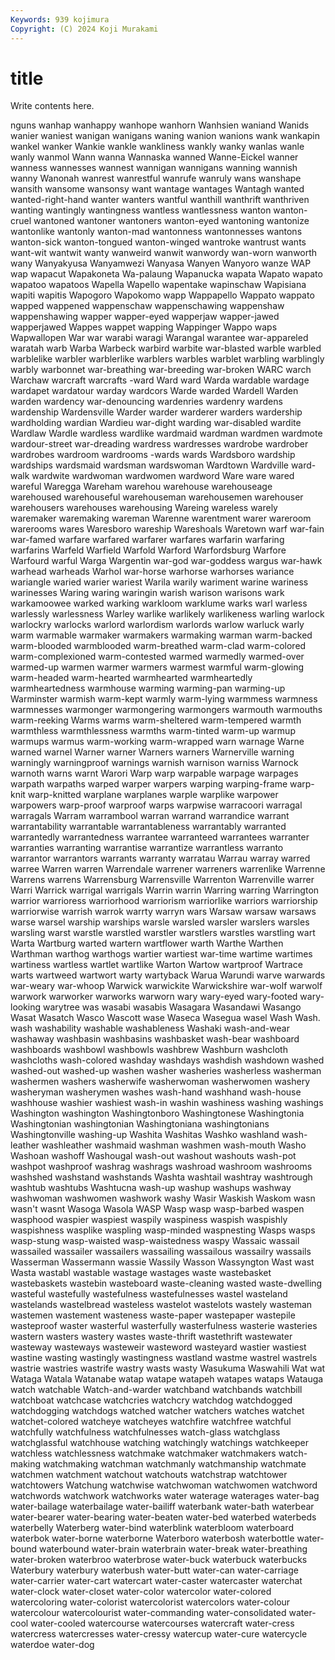 ```yaml
---
Keywords: 939 kojimura
Copyright: (C) 2024 Koji Murakami
---
```


# title

Write contents here.



nguns wanhap
wanhappy wanhope wanhorn Wanhsien waniand Wanids wanier waniest wanigan wanigans
waning wanion wanions wank wankapin wankel wanker Wankie wankle wankliness
wankly wanky wanlas wanle wanly wanmol Wann wanna Wannaska wanned
Wanne-Eickel wanner wanness wannesses wannest wannigan wannigans wanning wannish wanny
Wanonah wanrest wanrestful wanrufe wanruly wans wanshape wansith wansome wansonsy
want wantage wantages Wantagh wanted wanted-right-hand wanter wanters wantful wanthill
wanthrift wanthriven wanting wantingly wantingness wantless wantlessness wanton wanton-cruel wantoned
wantoner wantoners wanton-eyed wantoning wantonize wantonlike wantonly wanton-mad wantonness wantonnesses
wantons wanton-sick wanton-tongued wanton-winged wantroke wantrust wants want-wit wantwit wanty
wanweird wanwit wanwordy wan-worn wanworth wany Wanyakyusa Wanyamwezi Wanyasa Wanyen
Wanyoro wanze WAP wap wapacut Wapakoneta Wa-palaung Wapanucka wapata Wapato
wapato wapatoo wapatoos Wapella Wapello wapentake wapinschaw Wapisiana wapiti wapitis
Wapogoro Wapokomo wapp Wappapello Wappato wappato wapped wappened wappenschaw wappenschawing
wappenshaw wappenshawing wapper wapper-eyed wapperjaw wapper-jawed wapperjawed Wappes wappet wapping
Wappinger Wappo waps Wapwallopen War war warabi waragi Warangal warantee
war-appareled waratah warb Warba Warbeck warbird warbite war-blasted warble warbled
warblelike warbler warblerlike warblers warbles warblet warbling warblingly warbly warbonnet
war-breathing war-breeding war-broken WARC warch Warchaw warcraft warcrafts -ward Ward
ward Warda wardable wardage wardapet wardatour warday wardcors Warde warded
Wardell Warden warden wardency war-denouncing wardenries wardenry wardens wardenship Wardensville
Warder warder warderer warders wardership wardholding wardian Wardieu war-dight warding
war-disabled wardite Wardlaw Wardle wardless wardlike wardmaid wardman wardmen wardmote
wardour-street war-dreading wardress wardresses wardrobe wardrober wardrobes wardroom wardrooms -wards
wards Wardsboro wardship wardships wardsmaid wardsman wardswoman Wardtown Wardville ward-walk
wardwite wardwoman wardwomen wardword Ware ware wared wareful Waregga Wareham
warehou warehouse warehouseage warehoused warehouseful warehouseman warehousemen warehouser warehousers warehouses
warehousing Wareing wareless warely waremaker waremaking wareman Warenne warentment warer
wareroom warerooms wares Waresboro wareship Wareshoals Waretown warf war-fain war-famed
warfare warfared warfarer warfares warfarin warfaring warfarins Warfeld Warfield Warfold
Warford Warfordsburg Warfore Warfourd warful Warga Wargentin war-god war-goddess wargus
war-hawk warhead warheads Warhol war-horse warhorse warhorses wariance wariangle waried
warier wariest Warila warily wariment warine wariness warinesses Waring waring
waringin warish warison warisons wark warkamoowee warked warking warkloom warklume
warks warl warless warlessly warlessness Warley warlike warlikely warlikeness warling
warlock warlockry warlocks warlord warlordism warlords warlow warluck warly warm
warmable warmaker warmakers warmaking warman warm-backed warm-blooded warmblooded warm-breathed warm-clad
warm-colored warm-complexioned warm-contested warmed warmedly warmed-over warmed-up warmen warmer warmers
warmest warmful warm-glowing warm-headed warm-hearted warmhearted warmheartedly warmheartedness warmhouse warming
warming-pan warming-up Warminster warmish warm-kept warmly warm-lying warmmess warmness warmnesses
warmonger warmongering warmongers warmouth warmouths warm-reeking Warms warms warm-sheltered warm-tempered
warmth warmthless warmthlessness warmths warm-tinted warm-up warmup warmups warmus warm-working
warm-wrapped warn warnage Warne warned warnel Warner warner Warners warners
Warnerville warning warningly warningproof warnings warnish warnison warniss Warnock warnoth
warns warnt Warori Warp warp warpable warpage warpages warpath warpaths
warped warper warpers warping warping-frame warp-knit warp-knitted warplane warplanes warple
warplike warpower warpowers warp-proof warproof warps warpwise warracoori warragal warragals
Warram warrambool warran warrand warrandice warrant warrantability warrantable warrantableness warrantably
warranted warrantedly warrantedness warrantee warranteed warrantees warranter warranties warranting warrantise
warrantize warrantless warranto warrantor warrantors warrants warranty warratau Warrau warray
warred warree Warren warren Warrendale warrener warreners warrenlike Warrenne Warrens
warrens Warrensburg Warrensville Warrenton Warrenville warrer Warri Warrick warrigal warrigals
Warrin warrin Warring warring Warrington warrior warrioress warriorhood warriorism warriorlike
warriors warriorship warriorwise warrish warrok warrty warryn wars Warsaw warsaw
warsaws warse warsel warship warships warsle warsled warsler warslers warsles
warsling warst warstle warstled warstler warstlers warstles warstling wart Warta
Wartburg warted wartern wartflower warth Warthe Warthen Warthman warthog warthogs
wartier wartiest war-time wartime wartimes wartiness wartless wartlet wartlike Warton
Wartow wartproof Wartrace warts wartweed wartwort warty wartyback Warua Warundi
warve warwards war-weary war-whoop Warwick warwickite Warwickshire war-wolf warwolf warwork
warworker warworks warworn wary wary-eyed wary-footed wary-looking warytree was wasabi
wasabis Wasagara Wasandawi Wasango Wasat Wasatch Wasco Wascott wase Waseca
Wasegua wasel Wash Wash. wash washability washable washableness Washaki wash-and-wear
washaway washbasin washbasins washbasket wash-bear washboard washboards washbowl washbowls washbrew
Washburn washcloth washcloths wash-colored washday washdays washdish washdown washed washed-out
washed-up washen washer washeries washerless washerman washermen washers washerwife washerwoman
washerwomen washery washeryman washerymen washes wash-hand washhand wash-house washhouse washier
washiest wash-in washin washiness washing washings Washington washington Washingtonboro Washingtonese
Washingtonia Washingtonian washingtonian Washingtoniana washingtonians Washingtonville washing-up Washita Washitas Washko
washland wash-leather washleather washmaid washman washmen wash-mouth Washo Washoan washoff
Washougal wash-out washout washouts wash-pot washpot washproof washrag washrags washroad
washroom washrooms washshed washstand washstands Washta washtail washtray washtrough washtub
washtubs Washtucna wash-up washup washups washway washwoman washwomen washwork washy
Wasir Waskish Waskom wasn wasn't wasnt Wasoga Wasola WASP Wasp
wasp wasp-barbed waspen wasphood waspier waspiest waspily waspiness waspish waspishly
waspishness wasplike waspling wasp-minded waspnesting Wasps wasps wasp-stung wasp-waisted wasp-waistedness
waspy Wassaic wassail wassailed wassailer wassailers wassailing wassailous wassailry wassails
Wasserman Wassermann wassie Wassily Wasson Wassyngton Wast wast Wasta wastabl
wastable wastage wastages waste wastebasket wastebaskets wastebin wasteboard waste-cleaning wasted
waste-dwelling wasteful wastefully wastefulness wastefulnesses wastel wasteland wastelands wastelbread wasteless
wastelot wastelots wastely wasteman wastemen wastement wasteness waste-paper wastepaper wastepile
wasteproof waster wasterful wasterfully wasterfulness wasterie wasteries wastern wasters wastery
wastes waste-thrift wastethrift wastewater wasteway wasteways wasteweir wasteword wasteyard wastier
wastiest wastine wasting wastingly wastingness wastland wastme wastrel wastrels wastrie
wastries wastrife wastry wasts wasty Wasukuma Waswahili Wat wat Wataga
Watala Watanabe watap watape watapeh watapes wataps Watauga watch watchable
Watch-and-warder watchband watchbands watchbill watchboat watchcase watchcries watchcry watchdog watchdogged
watchdogging watchdogs watched watcher watchers watches watchet watchet-colored watcheye watcheyes
watchfire watchfree watchful watchfully watchfulness watchfulnesses watch-glass watchglass watchglassful watchhouse
watching watchingly watchings watchkeeper watchless watchlessness watchmake watchmaker watchmakers watch-making
watchmaking watchman watchmanly watchmanship watchmate watchmen watchment watchout watchouts watchstrap
watchtower watchtowers Watchung watchwise watchwoman watchwomen watchword watchwords watchwork watchworks
water waterage waterages water-bag water-bailage waterbailage water-bailiff waterbank water-bath waterbear
water-bearer water-bearing water-beaten water-bed waterbed waterbeds waterbelly Waterberg water-bind waterblink
waterbloom waterboard waterbok water-borne waterborne Waterboro waterbosh waterbottle water-bound waterbound
water-brain waterbrain water-break water-breathing water-broken waterbroo waterbrose water-buck waterbuck waterbucks
Waterbury waterbury waterbush water-butt water-can water-carriage water-carrier water-cart watercart water-caster
watercaster waterchat water-clock water-closet water-color watercolor water-colored watercoloring water-colorist watercolorist
watercolors water-colour watercolour watercolourist water-commanding water-consolidated water-cool water-cooled watercourse watercourses
watercraft water-cress watercress watercresses water-cressy watercup water-cure watercycle waterdoe water-dog

